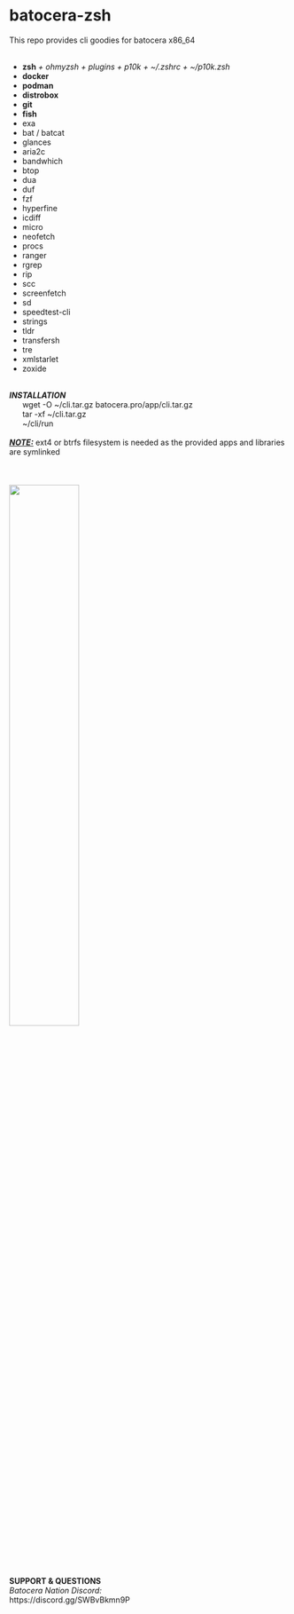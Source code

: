 # batocera-zsh
</b></i>This repo provides cli goodies for batocera x86_64 </i><br><br>
- **zsh** *+ ohmyzsh + plugins + p10k + ~/.zshrc + ~/p10k.zsh*
- **docker**
- **podman**
- **distrobox**
- **git**
- **fish**
- exa
- bat / batcat
- glances
- aria2c
- bandwhich
- btop 
- dua
- duf
- fzf
- hyperfine
- icdiff 
- micro
- neofetch
- procs
- ranger
- rgrep
- rip
- scc
- screenfetch
- sd
- speedtest-cli
- strings
- tldr
- transfersh
- tre
- xmlstarlet
- zoxide 
</b><br>
<br>
<b><i>INSTALLATION</i></b><br>
&nbsp;&nbsp;&nbsp;&nbsp;&nbsp;&nbsp;wget -O ~/cli.tar.gz batocera.pro/app/cli.tar.gz <br>
&nbsp;&nbsp;&nbsp;&nbsp;&nbsp;&nbsp;tar -xf ~/cli.tar.gz <br>
&nbsp;&nbsp;&nbsp;&nbsp;&nbsp;&nbsp;~/cli/run <br>
</font></b></i><br>
<u><b><i>NOTE:</i></b></u> ext4 or btrfs filesystem is needed as the provided apps and libraries are symlinked <br>
</i>
<br>
<br>
<br>
<img src=https://github.com/uureel/batocera-zsh/assets/116395185/8adbb9c8-8745-48bd-9003-15616101a7ef style="width: 50%; height: 50%;"></img>
<br>
<br>
<b>SUPPORT & QUESTIONS</b> <br> 
<i>Batocera Nation Discord:</i><br>
https://discord.gg/SWBvBkmn9P
